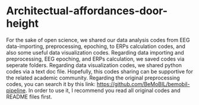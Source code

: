 # Architectual-affordances-door-height
For the sake of open science, we shared our data analysis codes from EEG data-importing, preprocessing, epoching, to ERPs calculation codes, and also some useful data visualization codes.
Regarding data importing and preprocessing, EEG epoching, and ERPs calculation, we saved codes via seperate folders. Regarding data visualization codes, we shared python codes via a text doc file.
Hopefully, this codes sharing can be supportive for the related academic community.
Regarding the original preprocessing codes, you can search it by this link: https://github.com/BeMoBIL/bemobil-pipeline. In order to use it, I recommend you read all original codes and README files first.
